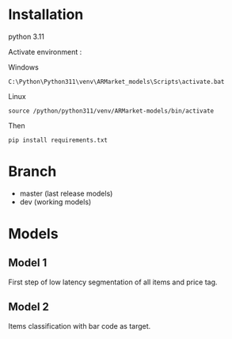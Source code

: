 # Installation

python 3.11

Activate environment :

Windows

`C:\Python\Python311\venv\ARMarket_models\Scripts\activate.bat`

Linux

`source /python/python311/venv/ARMarket-models/bin/activate`

Then

`pip install requirements.txt`

# Branch

+ master (last release models)
+ dev (working models)

# Models

## Model 1 

First step of low latency segmentation of all items and price tag.

## Model 2 

Items classification with bar code as target.

